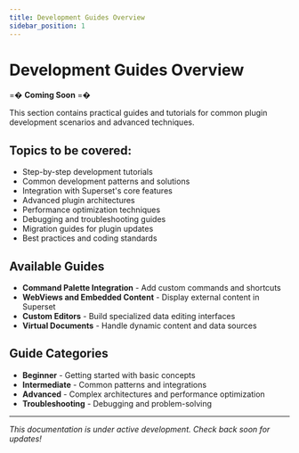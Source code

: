 ```yaml
---
title: Development Guides Overview
sidebar_position: 1
---
```


<!--
Licensed to the Apache Software Foundation (ASF) under one
or more contributor license agreements.  See the NOTICE file
distributed with this work for additional information
regarding copyright ownership.  The ASF licenses this file
to you under the Apache License, Version 2.0 (the
"License"); you may not use this file except in compliance
with the License.  You may obtain a copy of the License at

  http://www.apache.org/licenses/LICENSE-2.0

Unless required by applicable law or agreed to in writing,
software distributed under the License is distributed on an
"AS IS" BASIS, WITHOUT WARRANTIES OR CONDITIONS OF ANY
KIND, either express or implied.  See the License for the
specific language governing permissions and limitations
under the License.
-->

# Development Guides Overview

=� **Coming Soon** =�

This section contains practical guides and tutorials for common plugin development scenarios and advanced techniques.

## Topics to be covered:

- Step-by-step development tutorials
- Common development patterns and solutions
- Integration with Superset's core features
- Advanced plugin architectures
- Performance optimization techniques
- Debugging and troubleshooting guides
- Migration guides for plugin updates
- Best practices and coding standards

## Available Guides

- **Command Palette Integration** - Add custom commands and shortcuts
- **WebViews and Embedded Content** - Display external content in Superset
- **Custom Editors** - Build specialized data editing interfaces
- **Virtual Documents** - Handle dynamic content and data sources

## Guide Categories

- **Beginner** - Getting started with basic concepts
- **Intermediate** - Common patterns and integrations
- **Advanced** - Complex architectures and performance optimization
- **Troubleshooting** - Debugging and problem-solving

---

*This documentation is under active development. Check back soon for updates!*
